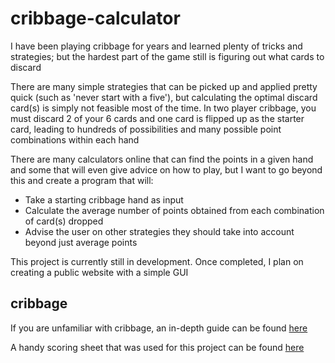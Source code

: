 # cribbage-calculator

I have been playing cribbage for years and learned plenty of tricks and strategies; but the hardest part of the game still is figuring out what cards to discard

There are many simple strategies that can be picked up and applied pretty quick (such as 'never start with a five'), but calculating the optimal discard card(s) is simply not feasible most of the time. In two player cribbage, you must discard 2 of your 6 cards and one card is flipped up as the starter card, leading to hundreds of possibilities and many possible point combinations within each hand

There are many calculators online that can find the points in a given hand and some that will even give advice on how to play, but I want to go beyond this and create a program that will:
* Take a starting cribbage hand as input
* Calculate the average number of points obtained from each combination of card(s) dropped
* Advise the user on other strategies they should take into account beyond just average points

This project is currently still in development. Once completed, I plan on creating a public website with a simple GUI

## cribbage ##

If you are unfamiliar with cribbage, an in-depth guide can be found [here](https://bicyclecards.com/how-to-play/cribbage/)

A handy scoring sheet that was used for this project can be found [here](https://i.pinimg.com/originals/f8/c8/82/f8c8821f3094d75847767e61bc54319d.png)
